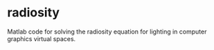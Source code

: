 # radiosity
Matlab code for solving the radiosity equation for lighting in computer graphics virtual spaces. 
